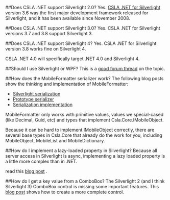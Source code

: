 ##Does CSLA .NET support Silverlight 2.0?
Yes. [CSLA .NET for Silverlight](http://www.lhotka.net/cslalight) version 3.6 was the first major development framework released for Silverlight, and it has been available since November 2008.

##Does CSLA .NET support Silverlight 3.0?
Yes. CSLA .NET for Silverlight versions 3.7 and 3.8 support Silverlight 3.

##Does CSLA .NET support Silverlight 4?
Yes. CSLA .NET for Silverlight version 3.8 works fine on Silverlight 4. 

CSLA .NET 4.0 will specifically target .NET 4.0 and Silverlight 4.

##Should I use Silverlight or WPF?
This is a [good forum thread](https://cslanet.com/old-forum/10245.html) on the topic. 
<!---and you can read [Rocky's thoughts](SilverlightOrWpf).--->

<!---##What are the major differences from CSLA .NET for Windows?
[Click here for information](WindowsVsSilverlight)--->

##How does the MobileFormatter serializer work?
The following blog posts show the thinking and implementation of MobileFormatter:

* [Silverlight serialization](http://www.lhotka.net/weblog/SilverlightSerializer.aspx)
* [Prototype serializer](http://www.lhotka.net/weblog/CSLALightObjectSerialization.aspx)
* [Serialization implementation](http://www.lhotka.net/weblog/CSLALightSerializationImplementation.aspx)

MobileFormatter only works with primitive values, values we special-cased (like Decimal, Guid, etc) and types that implement Csla.Core.IMobileObject.

Because it can be hard to implement IMobileObject correctly, there are several base types in Csla.Core that already do the work for you, including MobileObject, MobileList and MobileDictionary.

##How do I implement a lazy-loaded property in Silverlight?
Because all server access in Silverlight is async, implementing a lazy loaded property is a little more complex than in .NET.

<!---[FAQ info](LazyLoadedPropertyInSilverlight) and also --->
read this [blog post](http://www.lhotka.net/weblog/LazyLoadingChildrenInCSLA4AndSilverlight.aspx) .

<!---##Does CSLA .NET work with the MVVM pattern?
Yes. [Click here](Mvvm) for more information.--->

##How do I get a key value from a ComboBox?
The Silverlight 2 (and I think Silverlight 3) ComboBox control is missing some important features. This [blog post](http://www.lhotka.net/weblog/SilverlightComboBoxControlAndDataBinding.aspx) shows how to create a more complete control.
